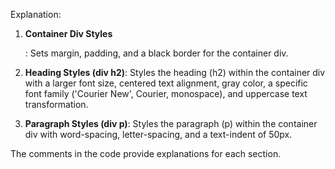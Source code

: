 

Explanation:

1. **Container Div Styles <div>**: Sets margin, padding, and a black border for the container div.

2. **Heading Styles (div h2)**: Styles the heading (h2) within the container div with a larger font size, centered text alignment, gray color, a specific font family ('Courier New', Courier, monospace), and uppercase text transformation.

3. **Paragraph Styles (div p)**: Styles the paragraph (p) within the container div with word-spacing, letter-spacing, and a text-indent of 50px.

The comments in the code provide explanations for each section.
